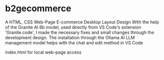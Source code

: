 # b2gecommerce
A HTML, CSS Web-Page E-commerce Desktop Layout Design
With the help of the Granite AI 8b model, used directly from VS Code's extension 'Granite.code', I made the necessary fixes and small changes through the development design. The installation through the Ollama AI LLM management model helps with the chat and edit method in VS Code

index.html for local web-page access

